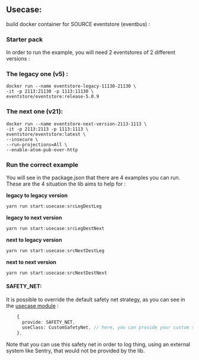 ## Usecase:
build docker container for SOURCE eventstore (eventbus) :

### Starter pack

In order to run the example, you will need 2 eventstores of 2 different versions :

### The legacy one (v5) :
```
docker run --name eventstore-legacy-11130-21130 \ 
-it -p 2113:21130 -p 1113:11130 \ 
eventstore/eventstore:release-5.0.9
```

### The next one (v21):
```
docker run --name eventstore-next-version-2113-1113 \
-it -p 2113:2113 -p 1113:1113 \
eventstore/eventstore:latest \
--insecure \
--run-projections=All \
--enable-atom-pub-over-http
```

### Run the correct example

You will see in the package.json that there are 4 examples you can run. These are the 4 situation the lib aims to help for :

**legacy to legacy version** 
```typescript
yarn run start:usecase:srcLegDestLeg
```
**legacy to next version**
```typescript
yarn run start:usecase:srcLegDestNext
```
**next to legacy version**
```typescript
yarn run start:usecase:srcNextDestLeg
```
**next to next version**
```typescript
yarn run start:usecase:srcNextDestNext
```


#### SAFETY_NET:

It is possible to override the default safety net strategy, as you can see in the [usecase module](./src/usecase.module.ts) :

```typescript
    {
      provide: SAFETY_NET,
      useClass: CustomSafetyNet, // here, you can provide your custom strategy
    },
```

Note that you can use this safety net in order to log thing, using an external system like Sentry, that would not be provided by the lib.
